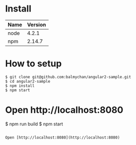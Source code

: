 # Install

|Name|Version|
| --- | --- |
|node|4.2.1|
|npm|2.14.7|

# How to setup

```
$ git clone git@github.com:balmychan/angular2-sample.git
$ cd angular2-sample
$ npm install
$ npm start
```

Open http://localhost:8080
=======
$ npm run build
$ npm start
```

Open [http://localhost:8080](http://localhost:8080)
